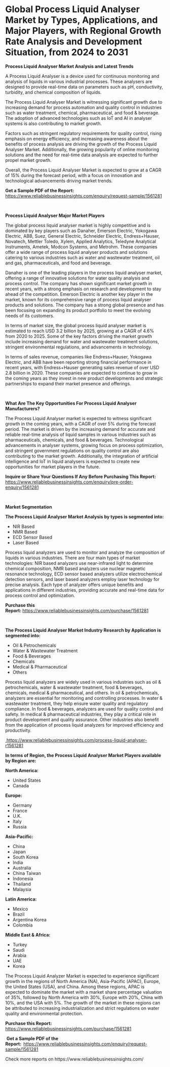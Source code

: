 <p><h1>Global Process Liquid Analyser Market by Types, Applications, and Major Players, with Regional Growth Rate Analysis and Development Situation, from 2024 to 2031</h1></p><p><strong>Process Liquid Analyser Market Analysis and Latest Trends</strong></p>
<p><p>A Process Liquid Analyser is a device used for continuous monitoring and analysis of liquids in various industrial processes. These analysers are designed to provide real-time data on parameters such as pH, conductivity, turbidity, and chemical composition of liquids.</p><p>The Process Liquid Analyser Market is witnessing significant growth due to increasing demand for process automation and quality control in industries such as water treatment, chemical, pharmaceutical, and food & beverage. The adoption of advanced technologies such as IoT and AI in analyser systems is also contributing to market growth.</p><p>Factors such as stringent regulatory requirements for quality control, rising emphasis on energy efficiency, and increasing awareness about the benefits of process analysis are driving the growth of the Process Liquid Analyser Market. Additionally, the growing popularity of online monitoring solutions and the need for real-time data analysis are expected to further propel market growth.</p><p>Overall, the Process Liquid Analyser Market is expected to grow at a CAGR of 15% during the forecast period, with a focus on innovation and technological advancements driving market trends.</p></p>
<p><strong>Get a Sample PDF of the Report:&nbsp;</strong> <a href="https://www.reliablebusinessinsights.com/enquiry/request-sample/1561281">https://www.reliablebusinessinsights.com/enquiry/request-sample/1561281</a></p>
<p>&nbsp;</p>
<p><strong>Process Liquid Analyser Major Market Players</strong></p>
<p><p>The global process liquid analyser market is highly competitive and is dominated by key players such as Danaher, Emerson Electric, Yokogawa Electric, ABB, Suez, General Electric, Schneider Electric, Endress+Hauser, Novatech, Mettler Toledo, Xylem, Applied Analytics, Teledyne Analytical Instruments, Ametek, Modcon Systems, and Metrohm. These companies offer a wide range of process liquid analyser products and solutions catering to various industries such as water and wastewater treatment, oil and gas, pharmaceuticals, and food and beverage.</p><p>Danaher is one of the leading players in the process liquid analyser market, offering a range of innovative solutions for water quality analysis and process control. The company has shown significant market growth in recent years, with a strong emphasis on research and development to stay ahead of the competition. Emerson Electric is another key player in the market, known for its comprehensive range of process liquid analyser products and solutions. The company has a strong global presence and has been focusing on expanding its product portfolio to meet the evolving needs of its customers.</p><p>In terms of market size, the global process liquid analyser market is estimated to reach USD 3.2 billion by 2025, growing at a CAGR of 4.6% from 2020 to 2025. Some of the key factors driving the market growth include increasing demand for water and wastewater treatment solutions, stringent environmental regulations, and advancements in technology.</p><p>In terms of sales revenue, companies like Endress+Hauser, Yokogawa Electric, and ABB have been reporting strong financial performance in recent years, with Endress+Hauser generating sales revenue of over USD 2.8 billion in 2020. These companies are expected to continue to grow in the coming years as they invest in new product developments and strategic partnerships to expand their market presence and offerings.</p></p>
<p>&nbsp;</p>
<p><strong>What Are The Key Opportunities For Process Liquid Analyser Manufacturers?</strong></p>
<p><p>The Process Liquid Analyser market is expected to witness significant growth in the coming years, with a CAGR of over 5% during the forecast period. The market is driven by the increasing demand for accurate and reliable real-time analysis of liquid samples in various industries such as pharmaceuticals, chemicals, and food & beverages. Technological advancements in analyser systems, growing focus on process optimization, and stringent government regulations on quality control are also contributing to the market growth. Additionally, the integration of artificial intelligence and IoT in liquid analysers is expected to create new opportunities for market players in the future.</p></p>
<p><strong>Inquire or Share Your Questions If Any Before Purchasing This Report:</strong> <a href="https://www.reliablebusinessinsights.com/enquiry/pre-order-enquiry/1561281">https://www.reliablebusinessinsights.com/enquiry/pre-order-enquiry/1561281</a></p>
<p>&nbsp;</p>
<p><strong>Market Segmentation</strong></p>
<p><strong>The Process Liquid Analyser Market Analysis by types is segmented into:</strong></p>
<p><ul><li>NIR Based</li><li>NMR Based</li><li>ECD Sensor Based</li><li>Laser Based</li></ul></p>
<p><p>Process liquid analyzers are used to monitor and analyze the composition of liquids in various industries. There are four main types of market technologies: NIR based analyzers use near-infrared light to determine chemical composition, NMR based analyzers use nuclear magnetic resonance technology, ECD sensor based analyzers utilize electrochemical detection sensors, and laser based analyzers employ laser technology for precise analysis. Each type of analyzer offers unique benefits and applications in different industries, providing accurate and real-time data for process control and optimization.</p></p>
<p><strong>Purchase this Report:&nbsp;</strong><a href="https://www.reliablebusinessinsights.com/purchase/1561281">https://www.reliablebusinessinsights.com/purchase/1561281</a></p>
<p>&nbsp;</p>
<p><strong>The Process Liquid Analyser Market Industry Research by Application is segmented into:</strong></p>
<p><ul><li>Oil & Petrochemicals</li><li>Water & Wastewater Treatment</li><li>Food & Beverages</li><li>Chemicals</li><li>Medical & Pharmaceutical</li><li>Others</li></ul></p>
<p><p>Process liquid analyzers are widely used in various industries such as oil & petrochemicals, water & wastewater treatment, food & beverages, chemicals, medical & pharmaceutical, and others. In oil & petrochemicals, analyzers are essential for monitoring and controlling processes. In water & wastewater treatment, they help ensure water quality and regulatory compliance. In food & beverages, analyzers are used for quality control and safety. In medical & pharmaceutical industries, they play a critical role in product development and quality assurance. Other industries also benefit from the application of process liquid analyzers for improved efficiency and productivity.</p></p>
<p><a href="https://www.reliablebusinessinsights.com/process-liquid-analyser-r1561281">&nbsp;https://www.reliablebusinessinsights.com/process-liquid-analyser-r1561281</a></p>
<p><strong>In terms of Region, the Process Liquid Analyser Market Players available by Region are:</strong></p>
<p>
    <p> <strong> North America: </strong>
        <ul>
            <li>United States</li>
            <li>Canada</li>
        </ul>
        </p> 
    <p> <strong> Europe: </strong>
        <ul>
            <li>Germany</li>
            <li>France</li>
            <li>U.K.</li>
            <li>Italy</li>
            <li>Russia</li>
        </ul>
        </p> 
    <p> <strong> Asia-Pacific: </strong>
        <ul>
            <li>China</li>
            <li>Japan</li>
            <li>South Korea</li>
            <li>India</li>
            <li>Australia</li>
            <li>China Taiwan</li>
            <li>Indonesia</li>
            <li>Thailand</li>
            <li>Malaysia</li>
        </ul>
        </p> 
    <p> <strong> Latin America: </strong>
        <ul>
            <li>Mexico</li>
            <li>Brazil</li>
            <li>Argentina Korea</li>
            <li>Colombia</li>
        </ul>
        </p> 
    <p> <strong> Middle East & Africa: </strong>
        <ul>
            <li>Turkey</li>
            <li>Saudi</li>
            <li>Arabia</li>
            <li>UAE</li>
            <li>Korea</li>
        </ul>
    </p>
    </p>
<p><p>The Process Liquid Analyzer Market is expected to experience significant growth in the regions of North America (NA), Asia-Pacific (APAC), Europe, the United States (USA), and China. Among these regions, APAC is expected to dominate the market with a market share percentage valuation of 35%, followed by North America with 30%, Europe with 20%, China with 10%, and the USA with 5%. The growth of the market in these regions can be attributed to increasing industrialization and strict regulations on water quality and environmental protection.</p></p>
<p><strong>Purchase this Report: </strong><a href="https://www.reliablebusinessinsights.com/purchase/1561281">https://www.reliablebusinessinsights.com/purchase/1561281</a></p>
<p>&nbsp;<strong>Get a Sample PDF of the Report:&nbsp;&nbsp;</strong><a href="https://www.reliablebusinessinsights.com/enquiry/request-sample/1561281">https://www.reliablebusinessinsights.com/enquiry/request-sample/1561281</a></p>
<p><strong></strong></p>
<p>Check more reports on https://www.reliablebusinessinsights.com/</p>